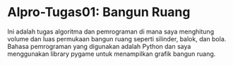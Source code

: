 # Alpro-Tugas01: Bangun Ruang
Ini adalah tugas algoritma dan pemrograman di mana saya menghitung volume dan luas permukaan bangun ruang seperti silinder, balok, dan bola. Bahasa pemrograman yang digunakan
adalah Python dan saya menggunakan library pygame untuk menampilkan grafik bangun ruang.
